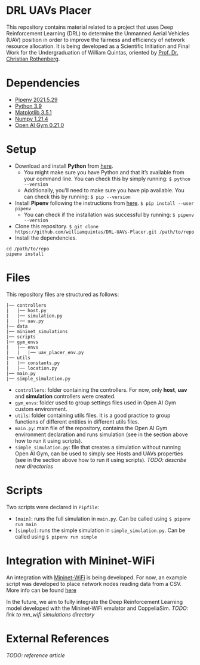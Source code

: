 # DRL UAVs Placer

This repository contains material related to a project that uses Deep Reinforcement Learning (DRL) to determine the Unmanned Aerial Vehicles (UAV) position in order to improve the fairness and efficiency of network resource allocation.
It is being developed as a Scientific Initiation and Final Work for the Undergraduation of William Quintas, oriented by [Prof. Dr. Christian Rothenberg](https://www.dca.fee.unicamp.br/~chesteve/).

# Dependencies

- [Pipenv 2021.5.29](https://pipenv.pypa.io/en/latest/)
- [Python 3.9](https://www.python.org/downloads/release/python-390/)
- [Matplotlib 3.5.1](https://matplotlib.org/)
- [Numpy 1.21.4](https://numpy.org/)
- [Open AI Gym 0.21.0](https://gym.openai.com/)

# Setup

- Download and install **Python** from [here](https://www.python.org/downloads/).
  - You might make sure you have Python and that it’s available from your command line. You can check this by simply running:
    `$ python --version`
  - Additionally, you’ll need to make sure you have pip available. You can check this by running:
    `$ pip --version`
- Install **Pipenv** following the instructions from [here](https://pipenv.pypa.io/en/latest/install/#pragmatic-installation-of-pipenv).
  `$ pip install --user pipenv`
  - You can check if the installation was successful by running:
    `$ pipenv --version`
- Clone this repository.
  `$ git clone https://github.com/williamquintas/DRL-UAVs-Placer.git /path/to/repo`
- Install the dependencies.

```
cd /path/to/repo
pipenv install
```

# Files

This repository files are structured as follows:

```
|── controllers
|   |── host.py
|   |── simulation.py
|   |── uav.py
|── data
|── mininet_simulations
|── scripts
|── gym_envs
|   |── envs
|   |   |── uav_placer_env.py
|── utils
|   |── constants.py
|   |── location.py
|── main.py
|── simple_simulation.py
```

- `controllers`: folder containing the controllers. For now, only **host**, **uav** and **simulation** controllers were created.
- `gym_envs`: folder used to group settings files used in Open AI Gym custom environment.
- `utils`: folder containing utils files. It is a good practice to group functions of different entities in different utils files.
- `main.py`: main file of the repository, contains the Open AI Gym environment declaration and runs simulation (see in the section above how to run it using scripts).
- `simple_simulation.py`: file that creates a simulation without running Open AI Gym, can be used to simply see Hosts and UAVs properties (see in the section above how to run it using scripts).
  _TODO: describe new directories_

# Scripts

Two scripts were declared in `Pipfile`:

- `[main]`: runs the full simulation in `main.py`. Can be called using
  `$ pipenv run main`
- `[simple]`: runs the simple simulation in `simple_simulation.py`. Can be called using
  `$ pipenv run simple`

# Integration with Mininet-WiFi

An integration with [Mininet-WiFi](https://github.com/intrig-unicamp/mininet-wifi) is being developed.
For now, an example script was developed to place network nodes reading data from a CSV. More info can be found [here](./scripts/mininet_script)

In the future, we aim to fully integrate the Deep Reinforcement Learning model developed with the Mininet-WiFi emulator and CoppeliaSim.
_TODO: link to mn_wifi simulations directory_

# External References

_TODO: reference article_
